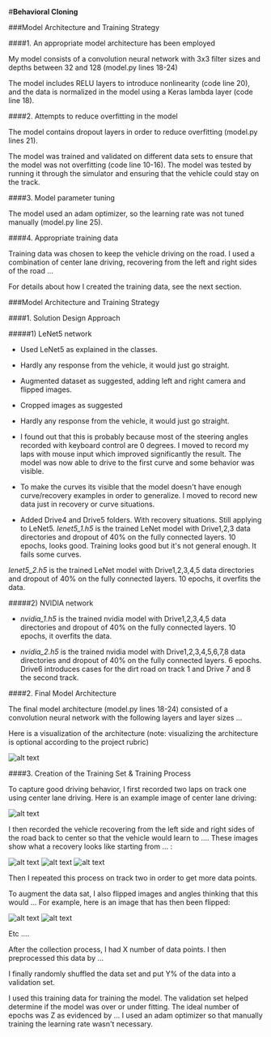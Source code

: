 #**Behavioral Cloning** 

[//]: # (Image References)

[image1]: ./examples/placeholder.png "Model Visualization"
[image2]: ./examples/placeholder.png "Grayscaling"
[image3]: ./examples/placeholder_small.png "Recovery Image"
[image4]: ./examples/placeholder_small.png "Recovery Image"
[image5]: ./examples/placeholder_small.png "Recovery Image"
[image6]: ./examples/placeholder_small.png "Normal Image"
[image7]: ./examples/placeholder_small.png "Flipped Image"


###Model Architecture and Training Strategy

####1. An appropriate model architecture has been employed

My model consists of a convolution neural network with 3x3 filter sizes and depths between 32 and 128 (model.py lines 18-24) 

The model includes RELU layers to introduce nonlinearity (code line 20), and the data is normalized in the model using a Keras lambda layer (code line 18). 

####2. Attempts to reduce overfitting in the model

The model contains dropout layers in order to reduce overfitting (model.py lines 21). 

The model was trained and validated on different data sets to ensure that the model was not overfitting (code line 10-16). The model was tested by running it through the simulator and ensuring that the vehicle could stay on the track.

####3. Model parameter tuning

The model used an adam optimizer, so the learning rate was not tuned manually (model.py line 25).

####4. Appropriate training data

Training data was chosen to keep the vehicle driving on the road. I used a combination of center lane driving, recovering from the left and right sides of the road ... 

For details about how I created the training data, see the next section. 

###Model Architecture and Training Strategy

####1. Solution Design Approach

#####1) LeNet5 network
* Used LeNet5 as explained in the classes.
* Hardly any response from the vehicle, it would just go straight.
* Augmented dataset as suggested, adding left and right camera and flipped images.
* Cropped images as suggested
* Hardly any response from the vehicle, it would just go straight.

* I found out that this is probably because most of the steering angles recorded with keyboard control are 0 degrees. 
I moved to record my laps with mouse input which improved significantly the result.
The model was now able to drive to the first curve and some behavior was visible.

* To make the curves its visible that the model doesn't have enough curve/recovery examples in order to generalize. I moved to record new data just in recovery or curve situations.

* Added Drive4 and Drive5 folders. With recovery situations. Still applying to LeNet5.
_lenet5_1.h5_ is the trained LeNet model with Drive1,2,3 data directories and dropout of 40% on the fully connected layers. 10 epochs, looks good. Training looks good but it's not general enough. It fails some curves.

_lenet5_2.h5_ is the trained LeNet model with Drive1,2,3,4,5 data directories and dropout of 40% on the fully connected layers. 10 epochs, it overfits the data.


#####2) NVIDIA network
* _nvidia_1.h5_ is the trained nvidia model with Drive1,2,3,4,5 data directories and dropout of 40% on the fully connected layers. 10 epochs, it overfits the data.

* _nvidia_2.h5_ is the trained nvidia model with Drive1,2,3,4,5,6,7,8 data directories and dropout of 40% on the fully connected layers. 6 epochs. Drive6 introduces cases for the dirt road on track 1 and Drive 7 and 8 the second track.



####2. Final Model Architecture

The final model architecture (model.py lines 18-24) consisted of a convolution neural network with the following layers and layer sizes ...

Here is a visualization of the architecture (note: visualizing the architecture is optional according to the project rubric)

![alt text][image1]

####3. Creation of the Training Set & Training Process

To capture good driving behavior, I first recorded two laps on track one using center lane driving. Here is an example image of center lane driving:

![alt text][image2]

I then recorded the vehicle recovering from the left side and right sides of the road back to center so that the vehicle would learn to .... These images show what a recovery looks like starting from ... :

![alt text][image3]
![alt text][image4]
![alt text][image5]

Then I repeated this process on track two in order to get more data points.

To augment the data sat, I also flipped images and angles thinking that this would ... For example, here is an image that has then been flipped:

![alt text][image6]
![alt text][image7]

Etc ....

After the collection process, I had X number of data points. I then preprocessed this data by ...


I finally randomly shuffled the data set and put Y% of the data into a validation set. 

I used this training data for training the model. The validation set helped determine if the model was over or under fitting. The ideal number of epochs was Z as evidenced by ... I used an adam optimizer so that manually training the learning rate wasn't necessary.

